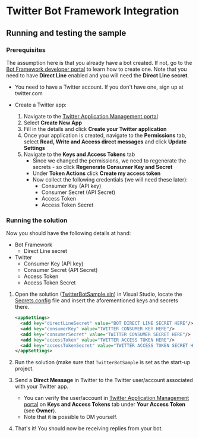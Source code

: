 Twitter Bot Framework Integration
=================================


## Running and testing the sample ##

### Prerequisites ###

The assumption here is that you already have a bot created. If not, go to the
[Bot Framework developer portal](https://dev.botframework.com) to learn how to create one. Note
that you need to have **Direct Line** enabled and you will need the **Direct Line secret**.

* You need to have a Twitter account. If you don't have one, sign up at twitter.com
* Create a Twitter app:

    1. Navigate to the [Twitter Application Management portal](https://apps.twitter.com)
    2. Select **Create New App**
    3. Fill in the details and click **Create your Twitter application**
    4. Once your application is created, navigate to the **Permissions** tab, select **Read, Write and Access direct messages** and click **Update Settings**
    5. Navigate to the **Keys and Access Tokens** tab
        * Since we changed the permissions, we need to regenerate the secrets - so click **Regenerate Consumer Key and Secret**
        * Under **Token Actions** click **Create my access token**
        * Now collect the following credentials (we will need these later):
            * Consumer Key (API key)
            * Consumer Secret (API Secret)
            * Access Token
            * Access Token Secret

### Running the solution ###

Now you should have the following details at hand:

* Bot Framework
    * Direct Line secret
* Twitter
    * Consumer Key (API key)
    * Consumer Secret (API Secret)
    * Access Token
    * Access Token Secret

1. Open the solution ([TwitterBotSample.sln](/TwitterBotSample.sln)) in Visual Studio, locate the
   [Secrets.config](/TwitterBotSample/Secrets.config) file and insert the aforementioned keys and
   secrets there.

    ```xml
    <appSettings>
      <add key="directLineSecret" value="BOT DIRECT LINE SECRET HERE"/>
      <add key="consumerKey" value="TWITTER CONSUMER KEY HERE"/>
      <add key="consumerSecret" value="TWITTER CONSUMER SECRET HERE"/>
      <add key="accessToken" value="TWITTER ACCESS TOKEN HERE"/>
      <add key="accessTokenSecret" value="TWITTER ACCESS TOKEN SECRET HERE"/>
    </appSettings>
    ```

2. Run the solution (make sure that `TwitterBotSample` is set as the start-up project.
3. Send a **Direct Message** in Twitter to the Twitter user/account associated with your Twitter app.
    * You can verify the user/account in
      [Twitter Application Management portal](https://apps.twitter.com)
      on **Keys and Access Tokens** tab under **Your Access Token** (see **Owner**).
    * Note that it **is** possible to DM yourself.
4. That's it! You should now be receiving replies from your bot.

